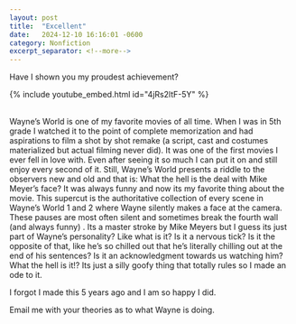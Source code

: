 ```yaml
---
layout: post
title:  "Excellent"
date:   2024-12-10 16:16:01 -0600
category: Nonfiction
excerpt_separator: <!--more-->
---
```


Have I shown you my proudest achievement?

{% include youtube_embed.html id="4jRs2ltF-5Y" %}
<!--more-->
<br>
Wayne’s World is one of my favorite movies of all time. When I was in 5th grade I watched it to the point of complete memorization and had aspirations to film a shot by shot remake (a script, cast and costumes materialized but actual filming never did). It was one of the first movies I ever fell in love with. Even after seeing it so much I can put it on and still enjoy every second of it. Still, Wayne’s World presents a riddle to the observers new and old and that is: What the hell is the deal with Mike Meyer’s face? It was always funny and now its my favorite thing about the movie. This supercut is the authoritative collection of every scene in Wayne’s World 1 and 2 where Wayne silently makes a face at the camera. These pauses are most often silent and sometimes break the fourth wall (and always funny) . Its a master stroke by Mike Meyers but I guess its just part of Wayne’s personality? Like what is it? Is it a nervous tick? Is it the opposite of that, like he’s so chilled out that he’s literally chilling out at the end of his sentences? Is it an acknowledgment towards us watching him? What the hell is it!? Its just a silly goofy thing that totally rules so I made an ode to it.

I forgot I made this 5 years ago and I am so happy I did.

Email me with your theories as to what Wayne is doing.
